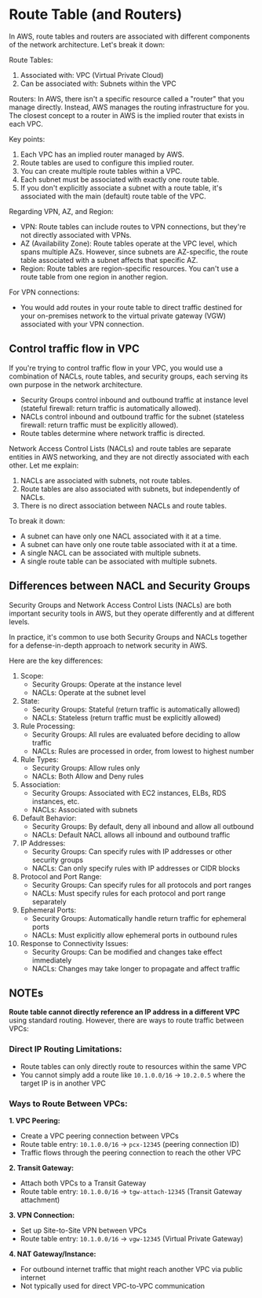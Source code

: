 # Route Table (and Routers)

In AWS, route tables and routers are associated with different components of the network architecture. Let's break it down:

Route Tables:

1. Associated with: VPC (Virtual Private Cloud)
2. Can be associated with: Subnets within the VPC

Routers: In AWS, there isn't a specific resource called a "router" that you manage directly. Instead, AWS manages the routing infrastructure for you. The closest concept to a router in AWS is the implied router that exists in each VPC.

Key points:

1. Each VPC has an implied router managed by AWS.
2. Route tables are used to configure this implied router.
3. You can create multiple route tables within a VPC.
4. Each subnet must be associated with exactly one route table.
5. If you don't explicitly associate a subnet with a route table, it's associated with the main (default) route table of the VPC.

Regarding VPN, AZ, and Region:

* VPN: Route tables can include routes to VPN connections, but they're not directly associated with VPNs.
* AZ (Availability Zone): Route tables operate at the VPC level, which spans multiple AZs. However, since subnets are AZ-specific, the route table associated with a subnet affects that specific AZ.
* Region: Route tables are region-specific resources. You can't use a route table from one region in another region.

For VPN connections:

* You would add routes in your route table to direct traffic destined for your on-premises network to the virtual private gateway (VGW) associated with your VPN connection.



## Control traffic flow in VPC

If you're trying to control traffic flow in your VPC, you would use a combination of NACLs, route tables, and security groups, each serving its own purpose in the network architecture.

* Security Groups control inbound and outbound traffic at instance level (stateful firewall: return traffic is automatically allowed).
* NACLs control inbound and outbound traffic for the subnet (stateless firewall: return traffic must be explicitly allowed).
* Route tables determine where network traffic is directed.

Network Access Control Lists (NACLs) and route tables are separate entities in AWS networking, and they are not directly associated with each other. Let me explain:

1. NACLs are associated with subnets, not route tables.
2. Route tables are also associated with subnets, but independently of NACLs.
3. There is no direct association between NACLs and route tables.

To break it down:

* A subnet can have only one NACL associated with it at a time.
* A subnet can have only one route table associated with it at a time.
* A single NACL can be associated with multiple subnets.
* A single route table can be associated with multiple subnets.

## Differences between NACL and Security Groups

Security Groups and Network Access Control Lists (NACLs) are both important security tools in AWS, but they operate differently and at different levels.&#x20;

In practice, it's common to use both Security Groups and NACLs together for a defense-in-depth approach to network security in AWS.

Here are the key differences:

1. Scope:
   * Security Groups: Operate at the instance level
   * NACLs: Operate at the subnet level
2. State:
   * Security Groups: Stateful (return traffic is automatically allowed)
   * NACLs: Stateless (return traffic must be explicitly allowed)
3. Rule Processing:
   * Security Groups: All rules are evaluated before deciding to allow traffic
   * NACLs: Rules are processed in order, from lowest to highest number
4. Rule Types:
   * Security Groups: Allow rules only
   * NACLs: Both Allow and Deny rules
5. Association:
   * Security Groups: Associated with EC2 instances, ELBs, RDS instances, etc.
   * NACLs: Associated with subnets
6. Default Behavior:
   * Security Groups: By default, deny all inbound and allow all outbound
   * NACLs: Default NACL allows all inbound and outbound traffic
7. IP Addresses:
   * Security Groups: Can specify rules with IP addresses or other security groups
   * NACLs: Can only specify rules with IP addresses or CIDR blocks
8. Protocol and Port Range:
   * Security Groups: Can specify rules for all protocols and port ranges
   * NACLs: Must specify rules for each protocol and port range separately
9. Ephemeral Ports:
   * Security Groups: Automatically handle return traffic for ephemeral ports
   * NACLs: Must explicitly allow ephemeral ports in outbound rules
10. Response to Connectivity Issues:
    * Security Groups: Can be modified and changes take effect immediately
    * NACLs: Changes may take longer to propagate and affect traffic





## NOTEs

**Route table cannot directly reference an IP address in a different VPC** using standard routing. However, there are ways to route traffic between VPCs:

### Direct IP Routing Limitations:

* Route tables can only directly route to resources within the same VPC
* You cannot simply add a route like `10.1.0.0/16` → `10.2.0.5` where the target IP is in another VPC

### Ways to Route Between VPCs:

**1. VPC Peering:**

* Create a VPC peering connection between VPCs
* Route table entry: `10.1.0.0/16` → `pcx-12345` (peering connection ID)
* Traffic flows through the peering connection to reach the other VPC

**2. Transit Gateway:**

* Attach both VPCs to a Transit Gateway
* Route table entry: `10.1.0.0/16` → `tgw-attach-12345` (Transit Gateway attachment)

**3. VPN Connection:**

* Set up Site-to-Site VPN between VPCs
* Route table entry: `10.1.0.0/16` → `vgw-12345` (Virtual Private Gateway)

**4. NAT Gateway/Instance:**

* For outbound internet traffic that might reach another VPC via public internet
* Not typically used for direct VPC-to-VPC communication

